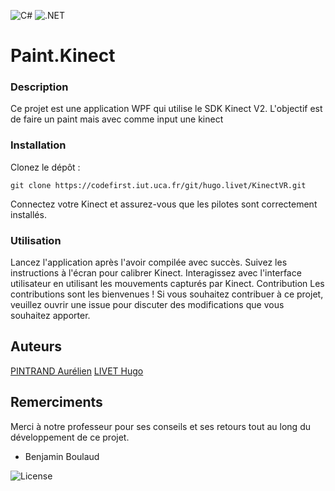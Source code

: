 ![C#](https://img.shields.io/badge/c%23-%23239120.svg?style=for-the-badge&logo=csharp&logoColor=white)
![.NET](https://img.shields.io/badge/.NET-5C2D91?style=for-the-badge&logo=.net&logoColor=white)
# Paint.Kinect

### Description
Ce projet est une application WPF qui utilise le SDK Kinect V2. L'objectif est de faire un paint mais avec comme input une kinect

### Installation
Clonez le dépôt : 
```shell 
git clone https://codefirst.iut.uca.fr/git/hugo.livet/KinectVR.git
```
Connectez votre Kinect et assurez-vous que les pilotes sont correctement installés.

### Utilisation
Lancez l'application après l'avoir compilée avec succès.
Suivez les instructions à l'écran pour calibrer Kinect.
Interagissez avec l'interface utilisateur en utilisant les mouvements capturés par Kinect.
Contribution
Les contributions sont les bienvenues ! Si vous souhaitez contribuer à ce projet, veuillez ouvrir une issue pour discuter des modifications que vous souhaitez apporter.

## Auteurs
[PINTRAND Aurélien](https://codefirst.iut.uca.fr/git/aurelien.pintrand)
[LIVET Hugo](https://codefirst.iut.uca.fr/git/hugo.livet)

## Remerciments 
Merci à notre professeur pour ses conseils et ses retours tout au long du développement de ce projet.
- Benjamin Boulaud

![License](https://img.shields.io/badge/License-MIT-green)
